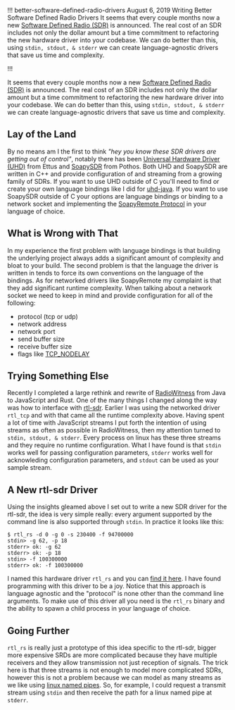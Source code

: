 !!!
better-software-defined-radio-drivers
August 6, 2019
Writing Better Software Defined Radio Drivers
It seems that every couple months now a new [Software Defined Radio (SDR)](https://en.wikipedia.org/wiki/Software-defined_radio) is announced. The real cost of an SDR includes not only the dollar amount but a time commitment to refactoring the new hardware driver into your codebase. We can do better than this, using `stdin, stdout, & stderr` we can create language-agnostic drivers that save us time and complexity.
<!--no banner-->
!!!


It seems that every couple months now a new [Software Defined Radio (SDR)](https://en.wikipedia.org/wiki/Software-defined_radio) is announced. The real cost of an SDR includes not only the dollar amount but a time commitment to refactoring the new hardware driver into your codebase. We can do better than this, using `stdin, stdout, & stderr` we can create language-agnostic drivers that save us time and complexity.

## Lay of the Land
By no means am I the first to think *"hey you know these SDR drivers are getting out of control"*, notably there has been [Universal Hardware Driver (UHD)](https://github.com/EttusResearch/uhd) from Ettus and [SoapySDR](https://github.com/pothosware/SoapySDR/wiki) from Pothos. Both UHD and SoapySDR are written in C++ and provide configuration of and streaming from a growing family of SDRs. If you want to use UHD outside of C you'll need to find or create your own language bindings like I did for [uhd-java](https://github.com/radiowitness/uhd-java). If you want to use SoapySDR outside of C your options are language bindings or binding to a network socket and implementing the [SoapyRemote Protocol](https://github.com/pothosware/SoapyRemote/wiki) in your language of choice.

## What is Wrong with That
In my experience the first problem with language bindings is that building the underlying project always adds a significant amount of complexity and bloat to your build. The second problem is that the language the driver is written in tends to force its own conventions on the language of the bindings. As for networked drivers like SoapyRemote my complaint is that they add significant runtime complexity. When talking about a network socket we need to keep in mind and provide configuration for all of the following:
  + protocol (tcp or udp)
  + network address
  + network port
  + send buffer size
  + receive buffer size
  + flags like [TCP_NODELAY](https://access.redhat.com/documentation/en-US/Red_Hat_Enterprise_MRG/1.2/html/Realtime_Tuning_Guide/sect-Realtime_Tuning_Guide-Application_Tuning_and_Deployment-TCP_NODELAY_and_Small_Buffer_Writes.html)

## Trying Something Else
Recently I completed a large rethink and rewrite of [RadioWitness](https://radiowitness.org) from Java to JavaScript and Rust. One of the many things I changed along the way was how to interface with [rtl-sdr](https://sdr.osmocom.org/trac/wiki/rtl-sdr). Earlier I was using the networked driver `rtl_tcp` and with that came all the runtime complexity above. Having spent a lot of time with JavaScript streams I put forth the intention of using streams as often as possible in RadioWitness, then my attention turned to `stdin, stdout, & stderr`. Every process on linux has these three streams and they require no runtime configuration. What I have found is that `stdin` works well for passing configuration parameters, `stderr` works well for acknowleding configuration parameters, and `stdout` can be used as your sample stream.

## A New rtl-sdr Driver
Using the insights gleamed above I set out to write a new SDR driver for the rtl-sdr, the idea is very simple really: every argument supported by the command line is also supported through `stdin`. In practice it looks like this:

```
$ rtl_rs -d 0 -g 0 -s 230400 -f 94700000
stdin> -g 62, -p 18
stderr> ok: -g 62
stderr> ok: -p 18
stdin> -f 100300000
stderr> ok: -f 100300000
```

I named this hardware driver `rtl_rs` and you can [find it here](https://github.com/radiowitness/rtl_rs). I have found programming with this driver to be a joy. Notice that this approach is language agnostic and the "protocol" is none other than the command line arguments. To make use of this driver all you need is the `rtl_rs` binary and the ability to spawn a child process in your language of choice.

## Going Further
`rtl_rs` is really just a prototype of this idea specific to the rtl-sdr, bigger more expensive SRDs are more complicated because they have multiple receivers and they allow transmission not just reception of signals. The trick here is that three streams is not enough to model more complicated SDRs, however this is not a problem because we can model as many streams as we like using [linux named pipes](https://www.linuxjournal.com/article/2156). So, for example, I could request a transmit stream using `stdin` and then receive the path for a linux named pipe at `stderr`.

